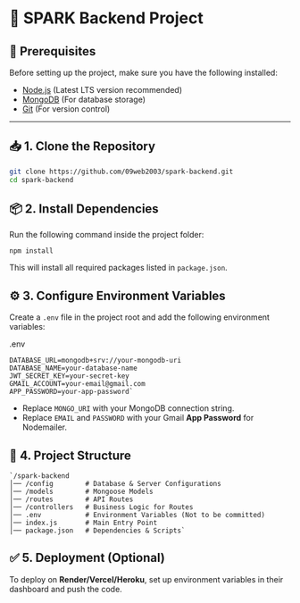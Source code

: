 
# 🚀 SPARK Backend Project 

## 📌 Prerequisites  
Before setting up the project, make sure you have the following installed:  
- [Node.js](https://nodejs.org/) (Latest LTS version recommended)  
- [MongoDB](https://www.mongodb.com/) (For database storage)  
- [Git](https://git-scm.com/) (For version control)  

---

## 📥 1. Clone the Repository  
```sh
git clone https://github.com/09web2003/spark-backend.git
cd spark-backend
```

## 📦 2. Install Dependencies

Run the following command inside the project folder:
```
npm install
```
This will install all required packages listed in `package.json`.

## ⚙️ 3. Configure Environment Variables

Create a `.env` file in the project root and add the following environment variables:

.env
```
DATABASE_URL=mongodb+srv://your-mongodb-uri
DATABASE_NAME=your-database-name
JWT_SECRET_KEY=your-secret-key
GMAIL_ACCOUNT=your-email@gmail.com
APP_PASSWORD=your-app-password` 
```

-   Replace `MONGO_URI` with your MongoDB connection string.
-   Replace `EMAIL` and `PASSWORD` with your Gmail **App Password** for Nodemailer.

## 📜 4. Project Structure

```
`/spark-backend
│── /config        # Database & Server Configurations
│── /models        # Mongoose Models
│── /routes        # API Routes
│── /controllers   # Business Logic for Routes
│── .env           # Environment Variables (Not to be committed)
│── index.js       # Main Entry Point
│── package.json   # Dependencies & Scripts` 
```

## ✅ 5. Deployment (Optional)

To deploy on **Render/Vercel/Heroku**, set up environment variables in their dashboard and push the code.
